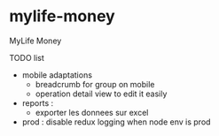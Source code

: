 # mylife-money
MyLife Money

TODO list
 - mobile adaptations
   - breadcrumb for group on mobile
   - operation detail view to edit it easily
 - reports :
   - exporter les donnees sur excel
 - prod : disable redux logging when node env is prod

